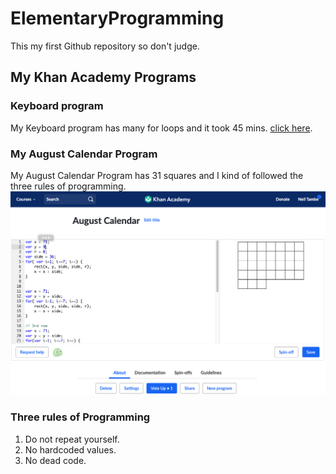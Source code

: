 # ElementaryProgramming

This my first Github repository so don't judge.

## My Khan Academy Programs

### Keyboard program
My Keyboard program has many for loops and it took 45 mins. [click here](https://www.khanacademy.org/computer-programming/keyboard/6034445664468992).

### My August Calendar Program
My August Calendar Program has 31 squares and I kind of followed the three rules of programming.
![alt text](img/AugustCalendarScreenshot.png)
### Three rules of Programming          
1. Do not repeat yourself.
2. No hardcoded values.
3. No dead code.

